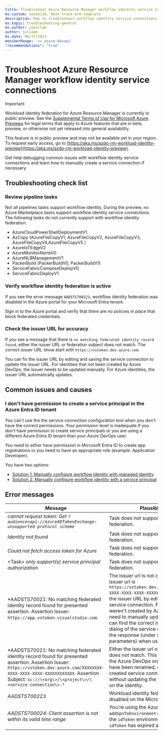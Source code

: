```yaml
---
title: Troubleshoot Azure Resource Manager workflow identity service connections
ms.custom: seodec18, devx-track-arm-template
description: How to troubleshoot workflow identity service connections in Azure Pipelines
ms.topic: troubleshooting-general
ms.author: jukullam
author: juliakm
ms.date: 08/17/2023
monikerRange: '>= azure-devops'
"recommendations": "true"
---
```



# Troubleshoot Azure Resource Manager workflow identity service connections

> [!IMPORTANT]
> Workload identity federation for Azure Resource Manager is currently in public preview.
> See the [Supplemental Terms of Use for Microsoft Azure Previews](https://azure.microsoft.com/support/legal/preview-supplemental-terms/) for legal terms that apply to Azure features that are in beta, preview, or otherwise not yet released into general availability.
>
> This feature is in public preview and may not be available yet in your region. To request early access, go to [https://aka.ms/azdo-rm-workload-identity-preview](https://aka.ms/azdo-rm-workload-identity-preview).

Get help debugging common issues with workflow identity service connections and learn how to manually create a service connection if necessary. 


## Troubleshooting check list

### Review pipeline tasks

Not all pipelines tasks support workflow identity. During the preview, no Azure Marketplace tasks support workflow identity service connections. The following tasks do not currently support with workflow identity federation.

- AzureCloudPowerShellDeploymentV1
- AzCopy (AzureFileCopyV1, AzureFileCopyV2, AzureFileCopyV3, AzureFileCopyV4,AzureFileCopyV5 )
- AzureIoTEdgeV2
- AzureMonitorAlertsV0
- AzureNLBManagementV1
- PackerBuild (PackerBuildV0, PackerBuildV1)
- ServiceFabricComposeDeployV0
- ServiceFabricDeployV1	

### Verify workflow identity federation is active

If you see the error message `AADSTS700223`, workflow identity federation was disabled in the Azure portal for your Microsoft Entra tenant. 

Sign in to the Azure portal and verify that there are no policies in place that block federated credentials. 

### Check the issuer URL for accuracy

If you see a message that there is `no matching federated identity record found`, either the issuer URL or federation subject does not match. The correct issuer URL show start with `https://vstoken.dev.azure.com`. 

You can fix the issuer URL by editing and saving the service connection to update the issuer URL. For identities that not been created by Azure DevOps, the issuer needs to be updated manually. For Azure identities, the issuer URL automatically updates.  


## Common issues and causes

<!-- ### I can't enable features for my organization

I want to set up workflow identity but I don't see the option to turn it on. 

#### Solution: Verify organization admins and enable features

1. Find your organization owners on the organization settings page `https://dev.azure.com/<org>/_settings/organizationOverview`. 
1. Make sure the preview feature Workload Identity federation for ARM service connections is enabled for your organization, see [manage or enable features](../../project/navigation/preview-features.md). 
 -->

### I don't have permission to create a service principal in the Azure Entra ID tenant

You can't use the the service connection configuration tool when you don't have the correct permissions. Your permission level is inadequate if you don't have permission to create service principals or you are using a different Azure Entra ID tenant than your Azure DevOps user. 

You need to either have permission in Microsoft Entra ID to create app registrations or you need to have an appropriate role (example: Application Developer).

You have two options:

* [Solution 1: Manually configure workflow identity with managed identity](configure-workflow-identity.md#workflow-identity-with-managed-identity)
* [Solution 2: Manually configure workflow identity with a service principal](configure-workflow-identity.md#workflow-identity-with-a-service-principal)

## Error messages

| Message | Plausible issue |
|---------|-----------------|
| *cannot request token: Get `?audience=api://AzureADTokenExchange: unsupported protocol scheme`* | Task does not support workload identity federation. |
| *Identity not found* | Task does not support workload identity federation. |
| *Could not fetch access token for Azure* | Task does not support workload identity federation. |
| \<Task\> *only support(s) service principal authorization* | Task does not support workload identity federation. |
| *AADSTS70021: No matching federated identity record found for presented assertion. Assertion Issuer: `https://app.vstoken.visualstudio.com`. | The issuer url is not correct. The correct issuer url is `https://vstoken.dev.azure.com/XXXXXXXX-XXXX-XXXX-XXXX-XXXXXXXXXXXX`. You can fix the issuer URL by editing and re-saving a service connection. For identities that weren't created by Azure DevOps, you need to manually update the issuer. You can find the correct issuer in the edit dialog of the service connection, or or in the response (under authorization parameters) when using the REST API. |
| *AADSTS70021: No matching federated identity record found for presented assertion. Assertion Issuer:  `https://vstoken.dev.azure.com/XXXXXXXX-XXXX-XXXX-XXXX-XXXXXXXXXXXX`. Assertion Subject: `sc://\<org\>/\<project\>/\<service-connection\>.*` | Either the issuer url or federation subject does not match. This can happen when the Azure DevOps organization or project have been renamed, or a manually created service connection was renamed without updating the federation subject on the identity. |
| *AADSTS700223* | Workload identity federation has been disabled on the Microsoft Entra ID tenant. |
| *AADSTS700024: Client assertion is not within its valid time range* | You're using the AzureCLI task with `addSpnToEnvironment: true` to consume the `idToken` environment variable. The `idToken` has expired after 10 minutes. |
